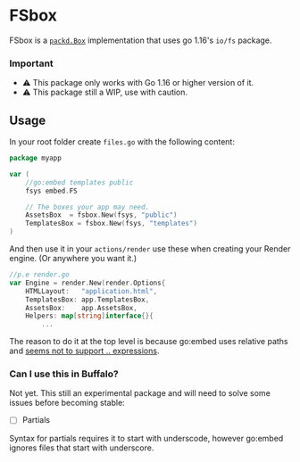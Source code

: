 # FSbox

FSbox is a [`packd.Box`](https://github.com/gobuffalo/packd) implementation that uses go 1.16's `io/fs` package.

### Important
- ⚠️ This package only works with Go 1.16 or higher version of it.
- ⚠️ This package still a WIP, use with caution.
## Usage

In your root folder create `files.go` with the following content:

```go
package myapp

var (
    //go:embed templates public
    fsys embed.FS

    // The boxes your app may need.
    AssetsBox  = fsbox.New(fsys, "public")
    TemplatesBox = fsbox.New(fsys, "templates")
)
```

And then use it in your `actions/render` use these when creating your Render engine. (Or anywhere you want it.)

```go
//p.e render.go
var Engine = render.New(render.Options{
	HTMLLayout:   "application.html",
	TemplatesBox: app.TemplatesBox,
	AssetsBox:    app.AssetsBox,
	Helpers: map[string]interface{}{
        ...
```

The reason to do it at the top level is because go:embed uses relative paths and [seems not to support .. expressions](https://go.googlesource.com/proposal/+/master/design/draft-embed.md#go_embed-directives).

### Can I use this in Buffalo?

Not yet. This still an experimental package and will need to solve some issues before becoming stable:

- [ ] Partials

Syntax for partials requires it to start with underscode, however go:embed ignores files that start with underscore.
